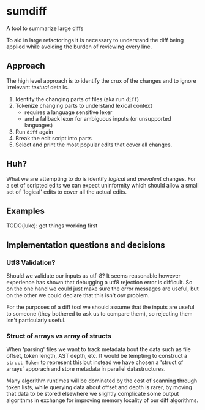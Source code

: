 # sumdiff
A tool to summarize large diffs

To aid in large refactorings it is necessary to understand the diff being applied while avoiding the burden of reviewing every line.

## Approach

The high level approach is to identify the crux of the changes and to ignore irrelevant _textual_ details.

1. Identify the changing parts of files (aka run `diff`)
1. Tokenize changing parts to understand lexical context
   - requires a language sensitive lexer
   - and a fallback lexer for ambiguous inputs (or unsupported languages)
1. Run `diff` again
1. Break the edit script into parts
1. Select and print the most popular edits that cover all changes.


## Huh?

What we are attempting to do is identify _logical_ and _prevalent_ changes.  For a set of scripted edits we can expect uninformity which should allow a small set of 'logical' edits to cover all the actual edits.

## Examples

TODO(luke): get things working first

## Implementation questions and decisions

### Utf8 Validation?

Should we validate our inputs as utf-8?  It seems reasonable however experience has shown that debugging a utf8 rejection error is difficult.  So on the one hand we could just make sure the error messages are useful, but on the other we could declare that this isn't _our_ problem.

For the purposes of a diff tool we should assume that the inputs are useful to someone (they bothered to ask us to compare them), so rejecting them isn't particularly useful.

### Struct of arrays vs array of structs

When 'parsing' files we want to track metadata bout the data such as file offset, token length, AST depth, etc.  It would be tempting to construct a `struct Token` to represent this but instead we have chosen a 'struct of arrays' apporach and store metadata in parallel datastructures.

Many algorithm runtimes will be dominated by the cost of scanning through token lists, while querying data about offset and depth is rarer, by moving that data to be stored elsewhere we slightly complicate some output algorithms in exchange for improving memory locality of our diff algorithms.